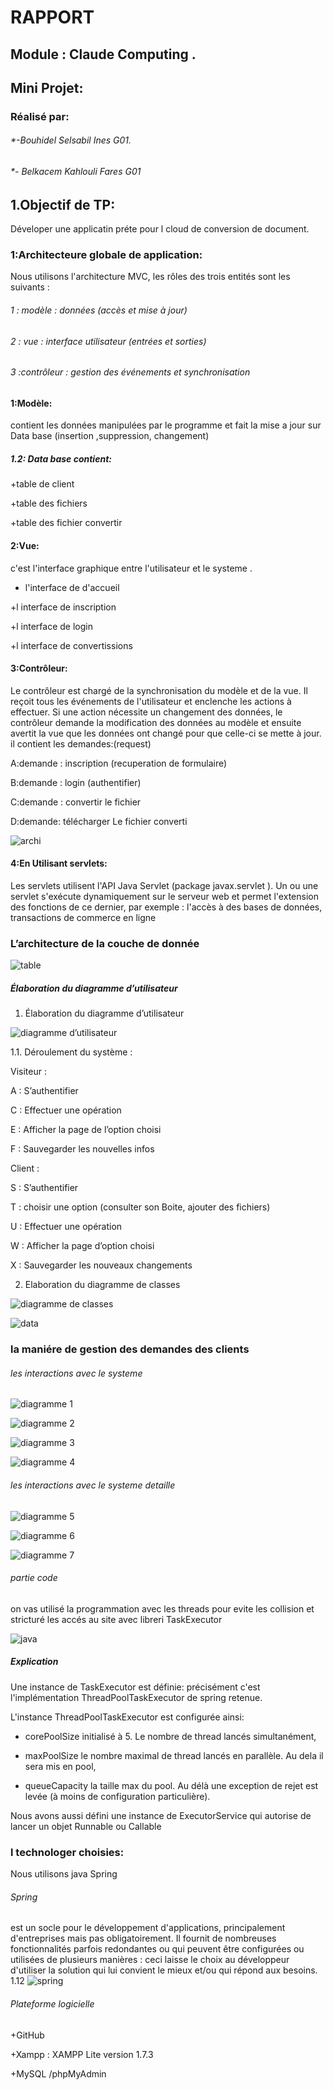 # RAPPORT 
## Module : Claude Computing .	
## Mini Projet: 
### Réalisé par:
###### *-Bouhidel Selsabil Ines G01. 
###### *- Belkacem Kahlouli Fares G01

## 1.Objectif de TP: 
Déveloper une applicatin préte pour l cloud de conversion de document.

### 1:Architecteure globale de application:
Nous utilisons l'architecture MVC, les rôles des trois entités sont les suivants :

###### 1 :  modèle : données (accès et mise à jour)

###### 2 : vue : interface utilisateur (entrées et sorties)

###### 3 :contrôleur : gestion des événements et synchronisation

#### 1:Modèle:
contient les données manipulées par le programme et fait la mise a jour sur Data base (insertion ,suppression, changement)
##### 1.2:  Data base contient:
+table de client 

+table des fichiers

+table des fichier convertir

#### 2:Vue:
c'est  l'interface  graphique entre  l'utilisateur et le systeme .

+ l'interface de d'accueil

+l interface de inscription 

+l interface de login

+l interface de convertissions 

#### 3:Contrôleur:
Le contrôleur est chargé de la synchronisation du modèle et de la vue.
Il reçoit tous les événements de l'utilisateur et enclenche les actions à effectuer. Si une action nécessite un changement des données, 
le contrôleur demande la modification des données au modèle et ensuite avertit la vue que les données ont changé pour que celle-ci se mette à jour.
il contient les demandes:(request)

A:demande : inscription (recuperation de formulaire)

B:demande : login (authentifier)

C:demande : convertir le fichier
       
D:demande: télécharger Le fichier converti


![archi](1.1.png)

#### 4:En Utilisant servlets:
Les servlets utilisent l'API Java Servlet (package javax.servlet ). Un ou une servlet s'exécute dynamiquement sur le serveur web et permet l'extension des fonctions de ce dernier, par exemple : l'accès à des bases de données, transactions de commerce en ligne

### L’architecture de la couche de donnée

![table](1.2.png)

##### Élaboration du diagramme d’utilisateur 
1.  Élaboration du diagramme d’utilisateur 

![diagramme d’utilisateur](1.3.png)

1.1.  Déroulement du système :

Visiteur :

A : S’authentifier

C : Effectuer une opération

E : Afficher la page de l’option choisi

F : Sauvegarder les nouvelles infos

Client :

S : S’authentifier

T : choisir une option (consulter son Boite, ajouter des fichiers)

U : Effectuer une opération

W : Afficher la page d’option choisi

X : Sauvegarder les nouveaux changements

2. Elaboration du diagramme de classes 

 
![ diagramme de classes](1.4.png)
 
 ![data](table.png )
 ### la maniére de gestion des demandes des clients
 ###### les interactions avec le systeme 
 ![ diagramme 1](1.5.png)
 
 ![ diagramme 2](1.6.png)
 
 ![ diagramme 3](1.7.png)
 
 ![ diagramme 4](1.8.png)
 
 ###### les interactions avec le systeme detaille 
![ diagramme 5](1.9.png)

![ diagramme 6](1.10.png)

![ diagramme 7](1.11.png)

 ###### partie code 
 on vas utilisé la programmation avec les threads pour evite les collision et stricturé les accés au site avec libreri TaskExecutor
 
 ![java](1.13.PNG)
 
 ##### Explication
 
 Une instance de TaskExecutor est définie: précisément c'est l'implémentation ThreadPoolTaskExecutor de spring retenue.

L'instance ThreadPoolTaskExecutor est configurée ainsi:

- corePoolSize initialisé à 5. Le nombre de thread lancés simultanément,

- maxPoolSize le nombre maximal de thread lancés en parallèle. Au dela il sera mis en pool,

- queueCapacity la taille max du pool. Au délà une exception de rejet est levée (à moins de configuration particulière).

Nous avons aussi défini une instance de ExecutorService qui autorise de lancer un objet Runnable ou Callable
 
 
### l technologer choisies:  
Nous utilisons java Spring 
###### Spring 
est un socle pour le développement d'applications, principalement d'entreprises mais pas obligatoirement. Il fournit de nombreuses fonctionnalités parfois redondantes ou qui peuvent être configurées ou utilisées de plusieurs manières : ceci laisse le choix au développeur d'utiliser la solution qui lui convient le mieux et/ou qui répond aux besoins.
1.12
![spring](1.12.png)


 ###### Plateforme logicielle
  
 +GitHub
 
 +Xampp : XAMPP  Lite  version 1.7.3
 
 +MySQL /phpMyAdmin 






